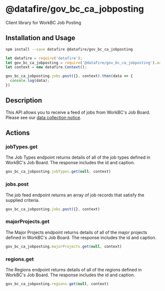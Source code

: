 # @datafire/gov_bc_ca_jobposting

Client library for WorkBC Job Posting

## Installation and Usage
```bash
npm install --save datafire @datafire/gov_bc_ca_jobposting
```

```js
let datafire = require('datafire');
let gov_bc_ca_jobposting = require('@datafire/gov_bc_ca_jobposting').actions;
let context = new datafire.Context();

gov_bc_ca_jobposting.jobs.post({}, context).then(data => {
  console.log(data);
})
```

## Description
This API allows you to receive a feed of jobs from WorkBC's Job Board. Please see our <a href="https://github.com/bcgov/api-specs/blob/master/COLLECTION_NOTICE.md#collection-notice" target="_blank">data collection notice</a>.

## Actions
### jobTypes.get
The Job Types endpoint returns details of all of the
job types defined in WorkBC's Job Board. The response includes the
id and caption.



```js
gov_bc_ca_jobposting.jobTypes.get(null, context)
```


### jobs.post
The job feed endpoint returns an array of job records that satisfy the supplied criteria.


```js
gov_bc_ca_jobposting.jobs.post({}, context)
```


### majorProjects.get
The Major Projects endpoint returns details of all of the
major projects defined in WorkBC's Job Board. The response includes the
id and caption.



```js
gov_bc_ca_jobposting.majorProjects.get(null, context)
```


### regions.get
The Regions endpoint returns details of all of the
regions defined in WorkBC's Job Board. The response includes the
id and caption.



```js
gov_bc_ca_jobposting.regions.get(null, context)
```


